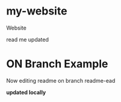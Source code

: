 # my-website
Website


read me updated

# ON Branch Example

Now editing readme on branch readme-ead

__updated locally__

